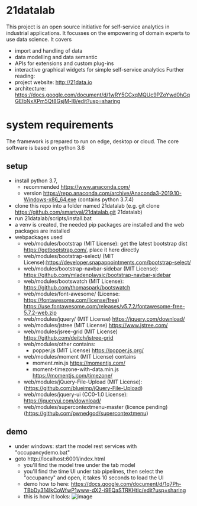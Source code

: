 # 21datalab
This project is an open source initiative for self-service analytics in industrial applications. It focusses on the empowering of domain experts to use data science. It covers
* import and handling of data
* data modelling and data semantic
* APIs for extensions and custom plug-ins
* interactive graphical widgets for simple self-service analytics
Further reading:
* project website: http://21data.io
* architecture: https://docs.google.com/document/d/1wRY5CCxqMQUc9PZoYwd0hGqGEIbNxXPm5Qt8GsjM-l8/edit?usp=sharing

# system requirements
The framework is prepared to run on edge, desktop or cloud. The core software is based on python 3.6
## setup
* install python 3.7, 
  * recommended https://www.anaconda.com/ 
  * version https://repo.anaconda.com/archive/Anaconda3-2019.10-Windows-x86_64.exe (contains python 3.7.4)
* clone this repo into a folder named 21datalab (e.g. git clone https://github.com/smartyal/21datalab.git 21datalab)
* run 21datalab/scripts/install.bat
* a venv is created, the needed pip packages are installed and the web packages are installed
* webpackages used
  * web/modules/bootstrap (MIT License): get the latest bootstrap dist https://getbootstrap.com/, place it here directly 
  * web/modules/bootstrap-select/ (MIT License):https://developer.snapappointments.com/bootstrap-select/
  * web/modules/bootstrap-navbar-sidebar (MIT License): https://github.com/mladenplavsic/bootstrap-navbar-sidebar
  * web/modules/bootswatch (MIT License): https://github.com/thomaspark/bootswatch
  * web/modules/font-awesome/ (License: https://fontawesome.com/license/free) https://use.fontawesome.com/releases/v5.7.2/fontawesome-free-5.7.2-web.zip
  * web/modules/jquery/ (MIT License) https://jquery.com/download/
  * web/modules/jstree (MIT License) https://www.jstree.com/
  * web/modules/jsree-grid (MIT License) https://github.com/deitch/jstree-grid
  * web/modules/other contains:
    * popper.js (MIT License) https://popper.js.org/
  * web/modules/moment (MIT License) contains 
    * moment.min.js https://momentjs.com/
    * moment-timezone-with-data.min.js https://momentjs.com/timezone/
  * web/modules/jQuery-File-Upload (MIT License): (https://github.com/blueimp/jQuery-File-Upload)
  * web/modules/jquery-ui (CC0-1.0 License): https://jqueryui.com/download/
  * web/modules/supercontextmenu-master (licence pending) (https://github.com/pwnedgod/supercontextmenu)

## demo
* under windows: start the model rest services with "occupancydemo.bat" 
* goto http://localhost:6001/index.html
  * you'll find the model tree under the tab model  
  * you'll find the time UI under tab pipelines, then select the "occupancy" and open, it takes 10 seconds to load the UI
  * demo how to here: https://docs.google.com/document/d/1q7Ph-TBbDy314IkCoWfwP1www-dX2-i9EQaSTRKHtlc/edit?usp=sharing
  * this is how it looks: ![image](https://drive.google.com/uc?export=view&id=1MAAJoTDCBQcB9XNpxE2KGuGvmJolsYfA)

